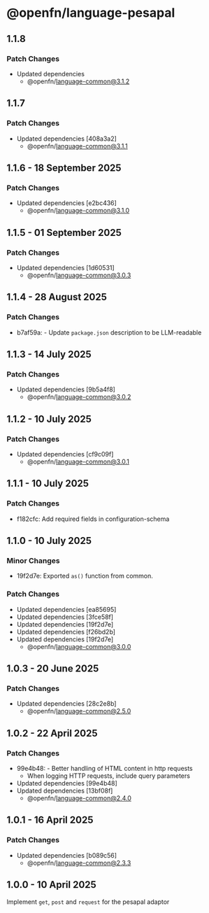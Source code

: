 # @openfn/language-pesapal

## 1.1.8

### Patch Changes

- Updated dependencies
  - @openfn/language-common@3.1.2

## 1.1.7

### Patch Changes

- Updated dependencies [408a3a2]
  - @openfn/language-common@3.1.1

## 1.1.6 - 18 September 2025

### Patch Changes

- Updated dependencies \[e2bc436]
  - @openfn/language-common@3.1.0

## 1.1.5 - 01 September 2025

### Patch Changes

- Updated dependencies \[1d60531]
  - @openfn/language-common@3.0.3

## 1.1.4 - 28 August 2025

### Patch Changes

- b7af59a: - Update `package.json` description to be LLM-readable

## 1.1.3 - 14 July 2025

### Patch Changes

- Updated dependencies \[9b5a4f8]
  - @openfn/language-common@3.0.2

## 1.1.2 - 10 July 2025

### Patch Changes

- Updated dependencies \[cf9c09f]
  - @openfn/language-common@3.0.1

## 1.1.1 - 10 July 2025

### Patch Changes

- f182cfc: Add required fields in configuration-schema

## 1.1.0 - 10 July 2025

### Minor Changes

- 19f2d7e: Exported `as()` function from common.

### Patch Changes

- Updated dependencies \[ea85695]
- Updated dependencies \[3fce58f]
- Updated dependencies \[19f2d7e]
- Updated dependencies \[f26bd2b]
- Updated dependencies \[19f2d7e]
  - @openfn/language-common@3.0.0

## 1.0.3 - 20 June 2025

### Patch Changes

- Updated dependencies \[28c2e8b]
  - @openfn/language-common@2.5.0

## 1.0.2 - 22 April 2025

### Patch Changes

- 99e4b48: - Better handling of HTML content in http requests
  - When logging HTTP requests, include query parameters
- Updated dependencies \[99e4b48]
- Updated dependencies \[13bf08f]
  - @openfn/language-common@2.4.0

## 1.0.1 - 16 April 2025

### Patch Changes

- Updated dependencies \[b089c56]
  - @openfn/language-common@2.3.3

## 1.0.0 - 10 April 2025

Implement `get`, `post` and `request` for the pesapal adaptor
